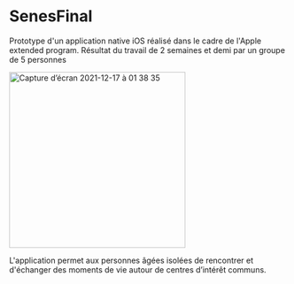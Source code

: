 

# SenesFinal

Prototype d'un application native iOS réalisé dans le cadre de l'Apple extended program. Résultat du travail de 2 semaines et demi par un groupe de 5 personnes





<img width="318" alt="Capture d’écran 2021-12-17 à 01 38 35" src="https://user-images.githubusercontent.com/89660024/146469538-89e4608c-388d-4f9d-b1e7-bb8e21cd9c4d.png">

L'application permet aux personnes âgées isolées de rencontrer et d'échanger des moments de vie autour de centres d’intérêt communs.
